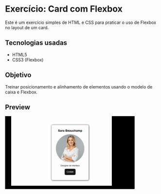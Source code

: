 # Exercício: Card com Flexbox

Este é um exercício simples de HTML e CSS para praticar o uso de Flexbox no layout de um card.

## Tecnologias usadas
- HTML5
- CSS3 (Flexbox)

## Objetivo
Treinar posicionamento e alinhamento de elementos usando o modelo de caixa e Flexbox.

## Preview

![Preview do projeto](src/imagem/preview.gif)